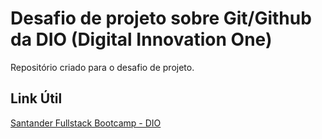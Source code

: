 # Desafio de projeto sobre Git/Github da DIO (Digital Innovation One)
Repositório criado para o desafio de projeto.

## Link Útil
[Santander Fullstack Bootcamp - DIO](https://web.dio.me/track/santander-bootcamp-fullstack-developer)
